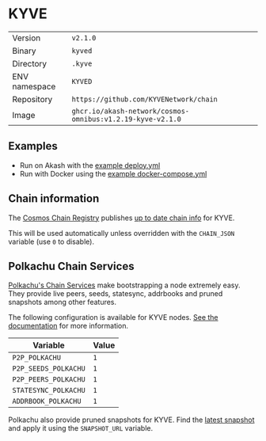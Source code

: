 # KYVE

| | |
|---|---|
|Version|`v2.1.0`|
|Binary|`kyved`|
|Directory|`.kyve`|
|ENV namespace|`KYVED`|
|Repository|`https://github.com/KYVENetwork/chain`|
|Image|`ghcr.io/akash-network/cosmos-omnibus:v1.2.19-kyve-v2.1.0`|

## Examples

- Run on Akash with the [example deploy.yml](./deploy.yml)
- Run with Docker using the [example docker-compose.yml](./docker-compose.yml)

## Chain information

The [Cosmos Chain Registry](https://github.com/cosmos/chain-registry) publishes [up to date chain info](https://raw.githubusercontent.com/cosmos/chain-registry/master/kyve/chain.json) for KYVE.

This will be used automatically unless overridden with the `CHAIN_JSON` variable (use `0` to disable).

## Polkachu Chain Services

[Polkachu's Chain Services](https://www.polkachu.com/networks/kyve) make bootstrapping a node extremely easy. They provide live peers, seeds, statesync, addrbooks and pruned snapshots among other features.

The following configuration is available for KYVE nodes. [See the documentation](../README.md#polkachu-services) for more information.

|Variable|Value|
|---|---|
|`P2P_POLKACHU`|`1`|
|`P2P_SEEDS_POLKACHU`|`1`|
|`P2P_PEERS_POLKACHU`|`1`|
|`STATESYNC_POLKACHU`|`1`|
|`ADDRBOOK_POLKACHU`|`1`|

Polkachu also provide pruned snapshots for KYVE. Find the [latest snapshot](https://polkachu.com/tendermint_snapshots/kyve) and apply it using the `SNAPSHOT_URL` variable.
